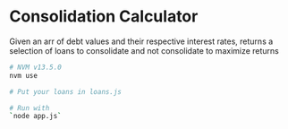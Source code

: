 # Consolidation Calculator

Given an arr of debt values and their respective interest rates, returns a selection of loans to consolidate and not consolidate to maximize returns

```sh
# NVM v13.5.0
nvm use

# Put your loans in loans.js

# Run with
`node app.js`
```
